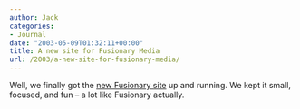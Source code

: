 ```yaml
---
author: Jack
categories:
- Journal
date: "2003-05-09T01:32:11+00:00"
title: A new site for Fusionary Media
url: /2003/a-new-site-for-fusionary-media/
---
```


Well, we finally got the [new Fusionary site][1] up and running. We kept it small, focused, and fun &#8211; a lot like Fusionary actually.

 [1]: http://www.fusionary.com/